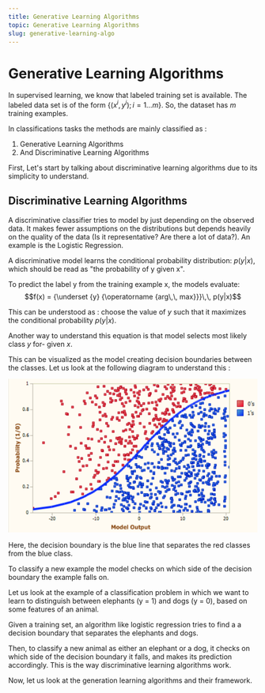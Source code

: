 ```yaml
---
title: Generative Learning Algorithms
topic: Generative Learning Algorithms
slug: generative-learning-algo
---
```


# Generative Learning Algorithms

In supervised learning, we know that labeled training set is available. The labeled data set is of the form $\{(x^i,y^i); i = 1\ldots m\}$. So, the dataset has $m$ training examples. 

In classifications tasks the methods are mainly classified as :

1. Generative Learning Algorithms
2. And Discriminative Learning Algorithms

First, Let's start by talking about discriminative learning algorithms due to its simplicity to understand.

## Discriminative Learning Algorithms

A discriminative classifier tries to model by just depending on the observed data. It makes fewer assumptions on the distributions but depends heavily on the quality of the data (Is it representative? Are there a lot of data?). An example is the Logistic Regression. 

A discriminative model learns the conditional probability distribution: $p(y|x)$, which should be read as "the probability of y given x".

To predict the label y from the training example x, the models evaluate:
$$f(x) = {\underset {y} {\operatorname {arg\,\, max}}}\,\, p(y|x)$$

This can be understood as : choose the value of $y$ such that it maximizes the conditional probability $p(y|x)$.

Another way to understand this equation is that model selects most likely class $y$ for- given $x$. 

This can be visualized as the model creating decision boundaries between the classes. Let us look at the following diagram to understand this :

![Classification-Decision_Boundary](./images/decision-boundary-classification-disc.png)

Here, the decision boundary is the blue line that separates the red classes from the blue class.

To classify a new example the model checks on which side of the decision boundary the example falls on.

Let us look at the example of a classification problem in which we want to learn to distinguish between elephants (y = 1) and dogs (y = 0), based on some features of an animal.

Given a training set, an algorithm like logistic regression tries to find a a decision boundary that separates the elephants and dogs. 

Then, to classify a new animal as either an elephant or a dog, it checks on which side of the decision boundary it falls, and makes its prediction accordingly. This is the way discriminative learning algorithms work.

Now, let us look at the generation learning algorithms and their framework.





